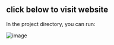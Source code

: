 ## click below to visit website

In the project directory, you can run:

![image](https://user-images.githubusercontent.com/52414610/160759866-c221f404-d987-49a0-ba03-9ed44366ed0c.png)
